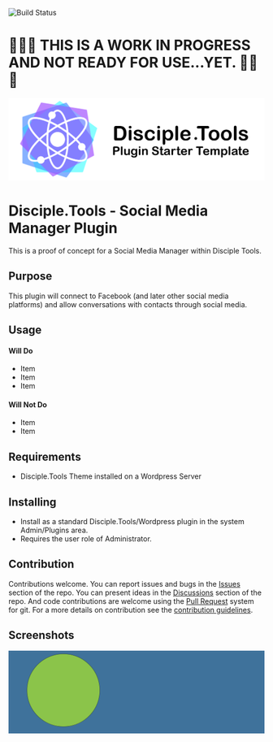 ![Build Status](https://github.com/thecodezone/disciple-tools-social-media-manager/actions/workflows/ci.yml/badge.svg?branch=master)

# 🚨🚨🚨 THIS IS A WORK IN PROGRESS AND NOT READY FOR USE...YET. 🚨🚨🚨

![Plugin Banner](https://raw.githubusercontent.com/thecodezone/disciple-tools-social-media-manager/b30402d97895e3f911efcb47fb8f29ccd1eb92e5/documentation/banner.png)

# Disciple.Tools - Social Media Manager Plugin

This is a proof of concept for a Social Media Manager within Disciple Tools.

## Purpose

This plugin will connect to Facebook (and later other social media platforms) and allow conversations with contacts through social media.

## Usage

#### Will Do

- Item
- Item
- Item

#### Will Not Do

- Item
- Item

## Requirements

- Disciple.Tools Theme installed on a Wordpress Server

## Installing

- Install as a standard Disciple.Tools/Wordpress plugin in the system Admin/Plugins area.
- Requires the user role of Administrator.

## Contribution

Contributions welcome. You can report issues and bugs in the
[Issues](https://github.com/thecodezone/disciple-tools-social-media-manager/issues) section of the repo. You can present ideas
in the [Discussions](https://github.com/thecodezone/disciple-tools-social-media-manager/discussions) section of the repo. And
code contributions are welcome using the [Pull Request](https://github.com/thecodezone/disciple-tools-social-media-manager/pulls)
system for git. For a more details on contribution see the
[contribution guidelines](https://github.com/thecodezone/disciple-tools-social-media-manager/blob/master/CONTRIBUTING.md).

## Screenshots

![screenshot](documentation/community/starter-banners/banner-blue-green.png)
